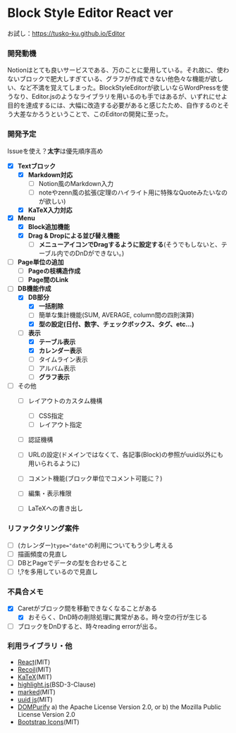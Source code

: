 # Block Style Editor React ver
お試し：https://tusko-ku.github.io/Editor

### 開発動機
Notionはとても良いサービスである、万のことに愛用している。それ故に、使わないブロックで肥大しすぎている、グラフが作成できない他色々な機能が欲しい、など不満を覚えてしまった。BlockStyleEditorが欲しいならWordPressを使うなり、Editor.jsのようなライブラリを用いるのも手ではあるが、いずれにせよ目的を達成するには、大幅に改造する必要があると感じたため、自作するのとそう大差なかろうということで、このEditorの開発に至った。
　
### 開発予定
Issueを使え？**太字**は優先順序高め
- [x] **Textブロック**
  - [x] **Markdown対応**
    - [ ] Notion風のMarkdown入力
    - [ ] noteやzenn風の拡張(定理のハイライト用に特殊なQuoteみたいなのが欲しい)
  - [x] **KaTeX入力対応**
- [x] **Menu**
  - [x] **Block追加機能**
  - [x] **Drag & Dropによる並び替え機能**
    - [ ] **メニューアイコンでDragするように設定する**(そうでもしないと、テーブル内でのDnDができない。)
- [ ] **Page単位の追加**
  - [ ] **Pageの枝構造作成**
  - [ ] **Page間のLink**
- [ ] **DB機能作成**
  - [x] **DB部分**
    - [x] **一括削除**
    - [ ] 簡単な集計機能(SUM, AVERAGE, column間の四則演算)
    - [x] **型の設定(日付、数字、チェックボックス、タグ、etc...)**
  - [ ] **表示**
    - [x] **テーブル表示**
    - [x] **カレンダー表示**
    - [ ] タイムライン表示
    - [ ] アルバム表示
    - [ ] **グラフ表示**
- [ ] その他
  - [ ] レイアウトのカスタム機構
    - [ ] CSS指定
    - [ ] レイアウト指定
  - [ ] 認証機構
  - [ ] URLの設定(ドメインではなくて、各記事(Block)の参照がuuid以外にも用いられるように)
  - [ ] コメント機能(ブロック単位でコメント可能に？)
  - [ ] 編集・表示権限
  - [ ] LaTeXへの書き出し


### リファクタリング案件
- [ ] (カレンダー)`type="date"`の利用についてもう少し考える
- [ ] 描画頻度の見直し
- [ ] DBとPageでデータの型を合わせること
- [ ] !,?を多用しているので見直し

### 不具合メモ
- [x] Caretがブロック間を移動できなくなることがある
  - [x] おそらく、DnD時の削除処理に異常がある。時々空の行が生じる
- [ ] ブロックをDnDすると、時々reading errorが出る。

### 利用ライブラリ・他
- [React](https://ja.reactjs.org/)(MIT)
- [Recoil](https://recoiljs.org/)(MIT)
- [KaTeX](https://katex.org/)(MIT)
- [highlight.js](https://highlightjs.org/)(BSD-3-Clause)
- [marked](https://github.com/markedjs/marked)(MIT)
- [uuid js](https://github.com/uuidjs/uuid)(MIT)
- [DOMPurify](https://github.com/cure53/DOMPurify)
  a) the Apache License Version 2.0, or
  b) the Mozilla Public License Version 2.0
- [Bootstrap Icons](https://icons.getbootstrap.com/)(MIT)